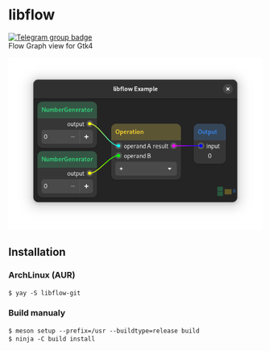 # libflow
[![Telegram group badge](https://img.shields.io/badge/Telegram-Join_the_chat-2CA5E0?style=flat&logo=telegram)](https://t.me/vala_lang)  
Flow Graph view for Gtk4

![Screenshot](./result.png)

## Installation

### ArchLinux (AUR)

    $ yay -S libflow-git

### Build manualy

    $ meson setup --prefix=/usr --buildtype=release build
    $ ninja -C build install
